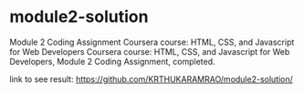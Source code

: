 # module2-solution
Module 2 Coding Assignment Coursera course: HTML, CSS, and Javascript for Web Developers Coursera course: HTML, CSS, and Javascript for Web Developers, Module 2 Coding Assignment, completed.

link to see result: https://github.com/KRTHUKARAMRAO/module2-solution/


